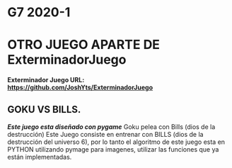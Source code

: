 # G7 2020-1
# OTRO JUEGO APARTE DE ExterminadorJuego
#### Exterminador Juego URL: https://github.com/JoshYts/ExterminadorJuego
## GOKU VS BILLS.
_**Este juego esta diseñado con pygame**_
Goku pelea con Bills (dios de la destrucción) Este Juego consiste en entrenar con BILLS (dios de la destrucción del universo 6), por lo tanto el algoritmo de este juego esta en PYTHON utilizando pymage para imagenes, utilizar las funciones que ya están implementadas.

